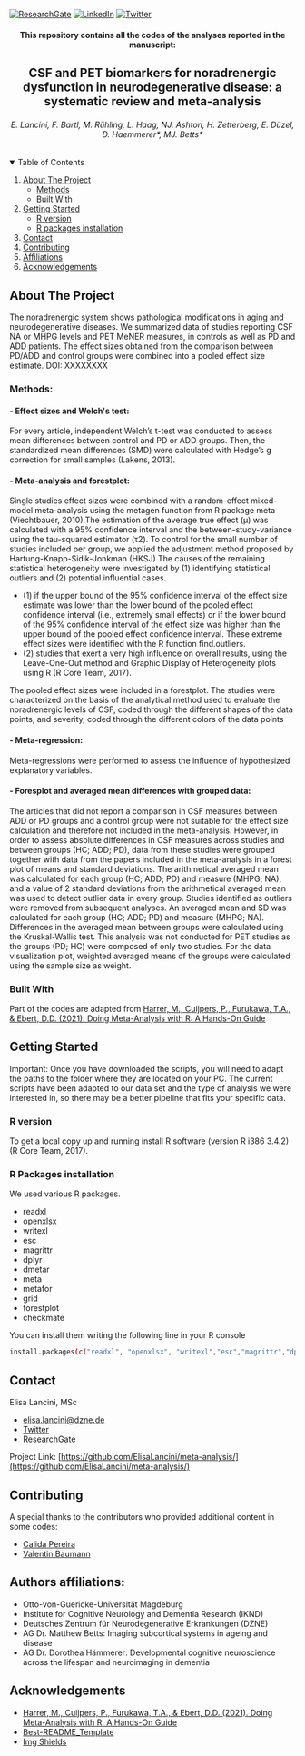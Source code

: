 [![ResearchGate][researchgate-shield]][researchgate-url]
[![LinkedIn][linkedin-shield]][linkedin-url]
[![Twitter][Twitter-shield]][Twitter-url]




<!-- PROJECT LOGO -->
<p align="left">
  <h4 align="center">This repository contains all the codes of the analyses reported in the manuscript:</h3>
</p>
<p align="center">
  <h2 align="center">CSF and PET biomarkers for noradrenergic dysfunction in neurodegenerative disease: a systematic review and meta-analysis</h3>
</p>
<p align="center">
  <h6 align="center">E. Lancini, F. Bartl, M. Rühling, L. Haag, NJ. Ashton, H. Zetterberg, E. Düzel, D. Haemmerer*, MJ. Betts*</h3>
</p>

<!-- TABLE OF CONTENTS -->
<details open="open">
  <summary>Table of Contents</summary>
  <ol>
    <li>
      <a href="#about-the-project">About The Project</a>
      <ul>
        <li><a href="#methods">Methods</a></li>
        <li><a href="#built-with">Built With</a></li>
      </ul>
    </li>
    <li>
      <a href="#getting-started">Getting Started</a>
      <ul>
        <li><a href="#r-version">R version</a></li>
        <li><a href="#r-packages-installation">R packages installation</a></li>
      </ul>
    </li>
    <li><a href="#contact">Contact</a></li>
    <li><a href="#contributing">Contributing</a></li>
    <li><a href="#contact">Affiliations</a></li>
    <li><a href="#acknowledgements">Acknowledgements</a></li>
  </ol>
</details>


<!-- ABOUT THE PROJECT -->
## About The Project

The noradrenergic system shows pathological modifications in aging and neurodegenerative diseases. We summarized data of studies reporting CSF NA or MHPG levels and PET MeNER measures, in controls as well as PD and ADD patients. The effect sizes obtained from the comparison between PD/ADD and control groups were combined into a pooled effect size estimate.
DOI: XXXXXXXX

### Methods:

<p align="left">
  <h4 align="left"> - Effect sizes and Welch's test:</h3>
</p>
For every article, independent Welch’s t-test was conducted to assess mean differences between control and PD or ADD groups. Then, the standardized mean differences (SMD) were calculated with Hedge’s g correction for small samples (Lakens, 2013). 
<p align="left">
  <h4 align="left"> - Meta-analysis and forestplot:</h3>
</p>
Single studies effect sizes were combined with a random-effect mixed-model meta-analysis using the metagen function from R package meta (Viechtbauer, 2010).The estimation of the average true effect (μ) was calculated with a 95% confidence interval and the between-study-variance using the tau-squared estimator (τ2). To control for the small number of studies included per group, we applied the adjustment method proposed by Hartung-Knapp-Sidik-Jonkman (HKSJ)
The causes of the remaining statistical heterogeneity were investigated by (1) identifying statistical outliers and (2) potential influential cases. 

  * (1) if the upper bound of the 95% confidence interval of the effect size estimate was lower than the lower bound of the pooled effect confidence interval (i.e., extremely small effects) or if the lower bound of the 95% confidence interval of the effect size was higher than the upper bound of the pooled effect confidence interval. These extreme effect sizes were identified with the R function find.outliers. 
  * (2) studies that exert a very high influence on overall results, using the Leave-One-Out method and Graphic Display of Heterogeneity plots using R (R Core Team, 2017).

The pooled effect sizes were included in a forestplot. The studies were characterized on the basis of the analytical method used to evaluate the noradrenergic levels of CSF, coded through the different shapes of the data points, and severity, coded through the different colors of the data points

<p align="left">
  <h4 align="left"> - Meta-regression:</h3>
</p>
Meta-regressions were performed to assess the influence of hypothesized explanatory variables.
<p align="left">
  <h4 align="left"> - Foresplot and averaged mean differences with grouped data:</h3>
</p>
The articles that did not report a comparison in CSF measures between ADD or PD groups and a control group were not suitable for the effect size calculation and therefore not included in the meta-analysis. However, in order to assess absolute differences in CSF measures across studies and between groups (HC; ADD; PD), data from these studies were grouped together with data from the papers included in the meta-analysis in a forest plot of means and standard deviations. The arithmetical averaged mean was calculated for each group (HC; ADD; PD) and measure (MHPG; NA), and a value of 2 standard deviations from the arithmetical averaged mean was used to detect outlier data in every group. Studies identified as outliers were removed from subsequent analyses. An averaged mean and SD was calculated for each group (HC; ADD; PD) and measure (MHPG; NA). Differences in the averaged mean between groups were calculated using the Kruskal-Wallis test. This analysis was not conducted for PET studies as the groups (PD; HC) were composed of only two studies. For the data visualization plot, weighted averaged means of the groups were calculated using the sample size as weight.

### Built With

Part of the codes are adapted from [Harrer, M., Cuijpers, P., Furukawa, T.A., & Ebert, D.D. (2021). Doing Meta-Analysis with R: A Hands-On Guide](https://bookdown.org/MathiasHarrer/Doing_Meta_Analysis_in_R/)


<!-- GETTING STARTED -->
## Getting Started

Important: Once you have downloaded the scripts, you will need to adapt the paths to the folder where they are located on your PC.
The current scripts have been adapted to our data set and the type of analysis we were interested in, so there may be a better pipeline that fits your specific data. 
### R version

To get a local copy up and running install R software (version R i386 3.4.2) (R Core Team, 2017).

### R Packages installation

We used various R packages.

* readxl
* openxlsx
* writexl
* esc
* magrittr
* dplyr
* dmetar
* meta
* metafor
* grid
* forestplot
* checkmate

You can install them writing the following line in your R console

  ```sh
install.packages(c("readxl", "openxlsx", "writexl","esc","magrittr","dplyr","dmetar","meta","metafor","grid","forestplot","checkmate")).
  ```
  
<!-- CONTACT -->
## Contact

Elisa Lancini, MSc

* elisa.lancini@dzne.de
* [Twitter](https://twitter.com/e_lancini/)
* [ResearchGate](https://www.researchgate.net/profile/Elisa-Lancini?ev=hdr_xprf)

Project Link: [https://github.com/ElisaLancini/meta-analysis/](https://github.com/ElisaLancini/meta-analysis/)

<!-- CONTRIBUTING -->
## Contributing

A special thanks to the contributors who provided additional content in some codes:

  * [Calida Pereira](https://www.linkedin.com/in/calida-pereira/)
  * [Valentin Baumann](https://kkjp.med.ovgu.de/Team/Mitarbeiter/M_Sc_+Valentin+Baumann-p-438.html)

<!-- AFFILIATIONS -->
## Authors affiliations:

- Otto-von-Guericke-Universität Magdeburg 
- Institute for Cognitive Neurology and Dementia Research (IKND)
- Deutsches Zentrum für Neurodegenerative Erkrankungen (DZNE)
- AG Dr. Matthew Betts: Imaging subcortical systems in ageing and disease
- AG Dr. Dorothea Hämmerer: Developmental cognitive neuroscience across the lifespan and neuroimaging in dementia

<!-- ACKNOWLEDGEMENTS -->
## Acknowledgements
* [Harrer, M., Cuijpers, P., Furukawa, T.A., & Ebert, D.D. (2021). Doing Meta-Analysis with R: A Hands-On Guide](https://bookdown.org/MathiasHarrer/Doing_Meta_Analysis_in_R/)
* [Best-README_Template](https://github.com/othneildrew/Best-README-Template)
* [Img Shields](https://shields.io)



<!-- MARKDOWN LINKS & IMAGES -->
<!-- https://www.markdownguide.org/basic-syntax/#reference-style-links -->
[researchgate-shield]: https://img.shields.io/badge/-ResearchGate-black.svg?style=for-the-badge&logo=ResearchGate&colorB=555
[researchgate-url]: https://www.researchgate.net/profile/Elisa-Lancini?ev=hdr_xprf
[linkedin-shield]: https://img.shields.io/badge/-LinkedIn-black.svg?style=for-the-badge&logo=linkedin&colorB=555
[linkedin-url]: https://www.linkedin.com/in/elisa-lancini/
[twitter-shield]: https://img.shields.io/badge/-Twitter-black.svg?style=for-the-badge&logo=Twitter&colorB=555
[twitter-url]: https://twitter.com/e_lancini
